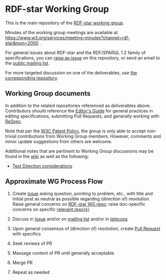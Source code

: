 
# RDF-star Working Group

This is the main repository of the [RDF-star working group](https://www.w3.org/groups/wg/rdf-star/).

Minutes of the working group meetings are available at https://www.w3.org/services/meeting-minutes?channel=rdf-star&num=2000 .

For general issues about RDF-star and the RDF/SPARQL 1.2 family of specifications,
you can [raise an issue](https://github.com/w3c/rdf-star-wg/issues) on this repository,
or send an email to the [public mailing list](https://lists.w3.org/Archives/Public/public-rdf-star-wg/).

For more targeted discussion on one of the deliverables, use [the corresponding repository](https://www.w3.org/groups/wg/rdf-star/tools).

## Working Group documents

In addition to the related repositories referenced as deliverables above. Contributors should reference the [Editor's Guide](https://github.com/w3c/rdf-star-wg/wiki/Editor's-guide) for general practices in editing specifications, submitting Pull Requests, and generally working with [ReSpec](https://respec.org/docs/).

Note that per the [W3C Patent Policy](https://www.w3.org/Consortium/Patent-Policy-20200915/), the group is only able to accept non-trivial contributions from Working Group members. However, comments and minor update suggestions from others are welcome.

Additional notes that are pertinent to Working Group discussions may be found in the [wiki](https://github.com/w3c/rdf-star-wg/wiki) as well as the following:

* [Text Direction considerations](docs/text-direction.md)

## Approximate WG Process Flow

1. Create [Issue](https://github.com/w3c/rdf-star-wg/issues/) asking question, pointing to problem, etc., with title and initial post as neutral as possible regarding (direction of) resolution. Raise general concerns on [RDF-star WG repo](https://github.com/w3c/rdf-star-wg/); raise doc-specific concerns on specific [relevant repo(s)](https://www.w3.org/groups/wg/rdf-star/tools).

1. Discuss in [Issue](https://github.com/w3c/rdf-star-wg/issues/) and/or on [mailing list](https://lists.w3.org/Archives/Public/public-rdf-star-wg/) and/or in [telecons](https://www.w3.org/groups/wg/rdf-star/calendar)

1. Upon general consensus of (direction of) resolution, create [Pull Request](https://github.com/w3c/rdf-star-wg/pulls) with specifics

1. Seek reviews of PR

1. Massage content of PR until generally acceptable

1. Merge PR 

1. Repeat as needed
